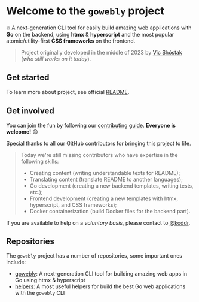 # Welcome to the `gowebly` project

🔥 A next-generation CLI tool for easily build amazing web applications with 
**Go** on the backend, using **htmx** & **hyperscript** and the most popular 
atomic/utility-first **CSS frameworks** on the frontend.

> Project originally developed in the middle of 2023 by 
> [Vic Shóstak][vic_shostak_url] (_who still works on it today_).

## Get started

To learn more about project, see official [README][gowebly_url].

## Get involved

You can join the fun by following our 
[contributing guide][repo_contributing_url]. **Everyone is welcome!** 😊

Special thanks to all our GitHub contributors for bringing this project to life.

> Today we're still missing contributors who have expertise in the following 
> skills:
>
> - Creating content (writing understandable texts for README);
> - Translating content (translate README to another languages);
> - Go development (creating a new backend templates, writing tests, etc.);
> - Frontend development (creating a new templates with htmx, hyperscript, 
> and CSS frameworks);
> - Docker containerization (build Docker files for the backend part).

If you are available to help on a _voluntary basis_, please contact to 
[@koddr][vic_shostak_url].

## Repositories

The `gowebly` project has a number of repositories, some important ones include:

- [gowebly][gowebly_url]: A next-generation CLI tool for building amazing 
  web apps in Go using htmx & hyperscript
- [helpers][gowebly_helpers_url]: A most useful helpers for build the best 
  Go web applications with the `gowebly` CLI

<!-- Links -->

[vic_shostak_url]: https://github.com/koddr
[repo_contributing_url]: https://github.com/gowebly/.github/blob/main/CONTRIBUTING.md

<!-- Repositories -->

[gowebly_url]: https://github.com/gowebly/gowebly
[gowebly_helpers_url]: https://github.com/gowebly/helpers
